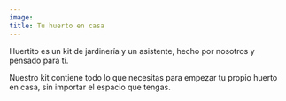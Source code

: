 ```yaml
---
image:
title: Tu huerto en casa
---
```


Huertito es un kit de jardinería y un asistente, hecho por nosotros y pensado para ti.

Nuestro kit contiene todo lo que necesitas para empezar tu propio huerto en casa, sin importar el espacio que tengas.
